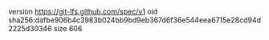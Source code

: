 version https://git-lfs.github.com/spec/v1
oid sha256:dafbe906b4c3983b024bb9bd9eb367d6f36e544eea6715e28cd94d2225d30346
size 606
